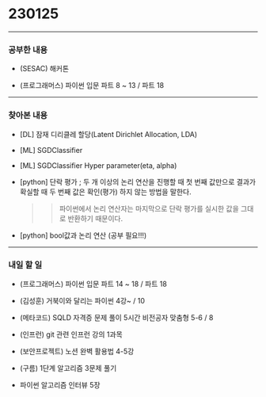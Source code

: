 # 230125

---

### 공부한 내용

- (SESAC) 해커톤

- (프로그래머스) 파이썬 입문 파트 8 ~ 13 / 파트 18

---

### 찾아본 내용

- [DL] 잠재 디리클레 할당(Latent Dirichlet Allocation, LDA)

- [ML] SGDClassifier

- [ML] SGDClassifier Hyper parameter(eta, alpha)

- [python] 단락 평가
  ; 두 개 이상의 논리 연산을 진행할 때 첫 번째 값만으로 결과가 확실할 때 두 번째 값은 확인(평가) 하지 않는 방법을 말한다.

  > > 파이썬에서 논리 연산자는 마지막으로 단락 평가를 실시한 값을 그대로 반환하기 때문이다.

- [python] bool값과 논리 연산 (공부 필요!!!)

---

### 내일 할 일

- (프로그래머스) 파이썬 입문 파트 14 ~ 18 / 파트 18

- (김성훈) 거북이와 달리는 파이썬 4강~ / 10

- (메타코드) SQLD 자격증 문제 풀이 5시간 비전공자 맞춤형 5-6 / 8

- (인프런) git 관련 인프런 강의 1과목

- (보안프로젝트) 노션 완벽 활용법 4-5강

- (구름) 1단계 알고리즘 3문제 풀기

- 파이썬 알고리즘 인터뷰 5장

